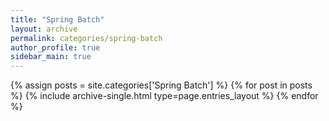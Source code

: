```yaml
---
title: "Spring Batch"
layout: archive
permalink: categories/spring-batch
author_profile: true
sidebar_main: true
---
```


{% assign posts = site.categories['Spring Batch'] %}
{% for post in posts %} {% include archive-single.html type=page.entries_layout %} {% endfor %}